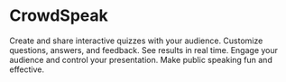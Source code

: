 # CrowdSpeak
Create and share interactive quizzes with your audience. Customize questions, answers, and feedback. See results in real time. Engage your audience and control your presentation. Make public speaking fun and effective.
